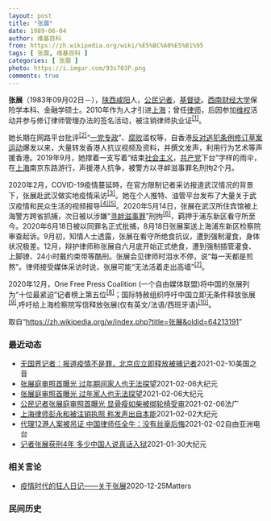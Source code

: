 ```yaml
---
layout: post
title: "张展"
date: 1989-06-04
author: 维基百科
from: https://zh.wikipedia.org/wiki/%E5%BC%A0%E5%B1%95
tags: [ 张展, 维基百科 ]
categories: [ 张展 ]
photo: https://i.imgur.com/93s703P.png
comments: true
---
```

<div class="mw-parser-output">

<p><b>张展</b>（1983年09月02日<span class="useeditintro" title="Template:BLP editintro">－</span>），<a href="/wiki/%E9%99%95%E8%A5%BF" class="mw-redirect" title="陕西">陕西</a><a href="/wiki/%E5%92%B8%E9%98%B3" class="mw-redirect" title="咸阳">咸阳</a>人，<a href="/wiki/%E5%85%AC%E6%B0%91%E8%A8%98%E8%80%85" class="mw-redirect" title="公民記者">公民记者</a>，<a href="/wiki/%E5%9F%BA%E7%9D%A3%E5%BE%92" title="基督徒">基督徒</a>。<a href="/wiki/%E8%A5%BF%E5%8D%97%E8%B4%A2%E7%BB%8F%E5%A4%A7%E5%AD%A6" title="西南财经大学">西南财经大学</a>保险学本科、金融学硕士。2010年作为人才引进<a href="/wiki/%E4%B8%8A%E6%B5%B7" class="mw-redirect" title="上海">上海</a>；曾任<a href="/wiki/%E5%BE%8B%E5%B8%88" class="mw-redirect" title="律师">律师</a>，后因参加<a href="/wiki/%E7%BB%B4%E6%9D%83" class="mw-redirect" title="维权">维权</a>活动并参与修订律师管理办法的签名活动，被注销律师执业证<sup id="cite_ref-1" class="reference"><a href="#cite_note-1">[1]</a></sup>。 
</p><p>她长期在网路平台批评<sup id="cite_ref-2" class="reference"><a href="#cite_note-2">[2]</a></sup>“<a href="/wiki/%E4%B8%80%E5%85%9A%E4%B8%93%E6%94%BF" class="mw-redirect" title="一党专政">一党专政</a>”、<a href="/wiki/%E8%85%90%E8%B4%A5" class="mw-disambig" title="腐败">腐败</a>滥权等，自香港<a href="/wiki/%E5%8F%8D%E5%B0%8D%E9%80%83%E7%8A%AF%E6%A2%9D%E4%BE%8B%E4%BF%AE%E8%A8%82%E8%8D%89%E6%A1%88%E9%81%8B%E5%8B%95" title="反對逃犯條例修訂草案運動">反对逃犯条例修订草案运动</a>爆发以来，大量转发香港人抗议视频及资料，并撰文发声，利用行为艺术等声援香港。2019年9月，她撑着一支写着“结束<a href="/wiki/%E7%A4%BE%E4%BC%9A%E4%B8%BB%E4%B9%89" title="社会主义">社会主义</a>，<a href="/wiki/%E5%85%B1%E4%BA%A7%E5%85%9A" title="共产党">共产党</a>下台”字样的雨伞，在<a href="/wiki/%E4%B8%8A%E6%B5%B7" class="mw-redirect" title="上海">上海</a>南京东路游行，声援港人抗争，被警方以寻衅滋事罪名刑拘2个月。
</p><p>2020年2月，COVID-19疫情蔓延時，在官方限制记者采访报道武汉情况的背景下，张展赴武汉做实地疫情采访<sup id="cite_ref-3" class="reference"><a href="#cite_note-3">[3]</a></sup>。她在个人推特、油管平台发布了大量关于武汉疫情和民众生活的视频报导<sup id="cite_ref-4" class="reference"><a href="#cite_note-4">[4]</a></sup><sup id="cite_ref-5" class="reference"><a href="#cite_note-5">[5]</a></sup>。2020年5月14日，张展在武汉所住宾馆被上海警方跨省抓捕，次日被以涉嫌“<a href="/wiki/%E5%AF%BB%E8%A1%85%E6%BB%8B%E4%BA%8B%E7%BD%AA" title="寻衅滋事罪">寻衅滋事罪</a>”刑拘<sup id="cite_ref-6" class="reference"><a href="#cite_note-6">[6]</a></sup>，羁押于浦东新区看守所至今。2020年6月18日被以同罪名正式批捕，8月18日张展案送上海浦东新区检察院审查起诉。9月初，知情人士透露，张展在看守所绝食抗议，遭到强制灌食，身体状况极差。12月，辩护律师称张展自六月底开始正式绝食，遭到强制插管灌食、上脚镣、24小时戴约束带等酷刑。张展会见律师时泪水不停，说“每一天都是煎熬”。律师接受媒体采访时说，张展可能“无法活着走出高墙”<sup id="cite_ref-7" class="reference"><a href="#cite_note-7">[7]</a></sup>。
</p><p>2020年12月，One Free Press Coalition (一个自由媒体联盟)将中国的张展列为“十位最紧迫”记者榜上第五位<sup id="cite_ref-8" class="reference"><a href="#cite_note-8">[8]</a></sup>；国际特赦组织呼吁中国立即无条件释放张展<sup id="cite_ref-9" class="reference"><a href="#cite_note-9">[9]</a></sup>,呼吁给上海检察院写信释放张展(仅有英文/法语/西班牙语)<sup id="cite_ref-10" class="reference"><a href="#cite_note-10">[10]</a></sup>。
</p>
</div><noscript><img src="//zh.wikipedia.org/wiki/Special:CentralAutoLogin/start?type=1x1" alt="" title="" width="1" height="1" style="border: none; position: absolute;"></noscript>
<div class="printfooter">取自“<a dir="ltr" href="https://zh.wikipedia.org/w/index.php?title=张展&amp;oldid=64213191">https://zh.wikipedia.org/w/index.php?title=张展&amp;oldid=64213191</a>”</div><div id="recent-news"><h3>最近动态</h3><ul><li><a href="https://nodebe4.github.io/waimei/2021-02-10/%E6%97%A0%E5%9B%BD%E7%95%8C%E8%AE%B0%E8%80%85-%E6%8A%A5%E9%81%93%E7%96%AB%E6%83%85%E4%B8%8D%E6%98%AF%E7%BD%AA-%E5%8C%97%E4%BA%AC%E5%BA%94%E7%AB%8B%E5%8D%B3%E9%87%8A%E6%94%BE%E8%A2%AB%E6%8D%95%E8%AE%B0%E8%80%85" title="无国界记者：报道疫情不是罪，北京应立即释放被捕记者—— Wed, 10 Feb 2021 14:07:39 GMT 一名警察挡住记者的镜头阻止拍摄审讯公民记者张展的上海浦东新区法院外景。（202...">无国界记者：报道疫情不是罪，北京应立即释放被捕记者</a><time>2021-02-10</time><a class="tag">美国之音</a></li>
<li><a href="https://nodebe4.github.io/waimei/2021-02-06/%E5%BC%A0%E5%B1%95%E5%BA%AD%E5%AE%A1%E7%85%A7%E9%A6%96%E6%9B%9D%E5%85%89-%E8%BF%87%E5%B9%B4%E6%9C%9F%E9%97%B4%E5%AE%B6%E4%BA%BA%E4%B9%9F%E6%97%A0%E6%B3%95%E6%8E%A2%E6%9C%9B" title="张展庭审照首曝光 过年期间家人也无法探望—— 【大纪元2021年02月07日讯】（大纪元记者李实综合报导）大陆公民记者张展因到武汉报导疫情封城的真实情况，而被当局冠以“寻衅滋事罪”重判4年。海外...">张展庭审照首曝光 过年期间家人也无法探望</a><time>2021-02-06</time><a class="tag">大纪元</a></li>
<li><a href="https://nodebe4.github.io/waimei/2021-02-06/%E5%BC%A0%E5%B1%95%E5%BA%AD%E5%AE%A1%E7%85%A7%E9%A6%96%E6%9B%9D%E5%85%89-%E8%BF%87%E5%B9%B4%E5%AE%B6%E4%BA%BA%E4%B9%9F%E6%97%A0%E6%B3%95%E6%8E%A2%E6%9C%9B" title="张展庭审照首曝光 过年家人也无法探望—— 【大纪元2021年02月07日讯】（大纪元记者李实综合报导）大陆公民记者张展因到武汉报导疫情封城的真实情况，而被当局冠以“寻衅滋事罪”重判4年。海外人权...">张展庭审照首曝光 过年家人也无法探望</a><time>2021-02-06</time><a class="tag">大纪元</a></li>
<li><a href="https://nodebe4.github.io/waimei/2021-02-06/%E5%85%AC%E6%B0%91%E8%AE%B0%E8%80%85%E5%BC%A0%E5%B1%95%E5%BA%AD%E5%AE%A1%E7%85%A7%E9%A6%96%E6%9B%9D%E5%85%89-%E6%98%BE%E9%AA%A8%E7%98%A6%E5%A6%82%E6%9F%B4%E8%A2%AB%E7%BB%91%E8%BD%AE%E6%A4%85%E5%8F%97%E5%AE%A1" title="公民记者张展庭审照首曝光 显骨瘦如柴被绑轮椅受审—— 06/02/2021 - 13:43 据苹果日报今天报道称，曾到武汉拍摄封城情况的内地公民记者张展，被当局以寻衅滋事罪重判监禁4年，长期关注...">公民记者张展庭审照首曝光 显骨瘦如柴被绑轮椅受审</a><time>2021-02-06</time><a class="tag">法广</a></li>
<li><a href="https://nodebe4.github.io/waimei/2021-02-02/%E4%B8%8A%E6%B5%B7%E5%BE%8B%E5%B8%88%E5%BD%AD%E6%B0%B8%E5%92%8C%E8%A2%AB%E6%B3%A8%E9%94%80%E6%89%A7%E7%85%A7-%E7%A7%B0%E5%8F%91%E5%A3%B0%E5%87%BA%E8%87%AA%E6%9C%AC%E8%83%BD" title="上海律师彭永和被注销执照 称发声出自本能—— 【大纪元2021年02月03日讯】（大纪元记者李新安采访报导）上海律师彭永和因为在疫情中呼吁开放言论，为公民记者陈秋实、张展发声等，招致中共司法局打...">上海律师彭永和被注销执照 称发声出自本能</a><time>2021-02-02</time><a class="tag">大纪元</a></li>
<li><a href="https://nodebe4.github.io/waimei/2021-02-02/%E4%BB%A3%E7%90%8612%E6%B8%AF%E4%BA%BA%E6%A1%88%E8%A2%AB%E5%90%8A%E8%AF%81-%E4%B8%AD%E5%9B%BD%E5%BE%8B%E5%B8%88%E4%BB%BB%E5%85%A8%E7%89%9B-%E6%B2%A1%E6%9C%89%E4%B8%9D%E6%AF%AB%E5%90%8E%E6%82%94" title="代理12港人案被吊证 中国律师任全牛：没有丝毫后悔—— 中国维权律师任全牛周二(2日)收到河南省司法厅通知，吊销其律师执业证书。任全牛曾代理备受国际关注的“12港人案”及公民记者张展的案件。虽然...">代理12港人案被吊证 中国律师任全牛：没有丝毫后悔</a><time>2021-02-02</time><a class="tag">自由亚洲电台</a></li>
<li><a href="https://nodebe4.github.io/waimei/2021-01-30/%E8%AE%B0%E8%80%85%E5%BC%A0%E5%B1%95%E8%8E%B7%E5%88%914%E5%B9%B4-%E5%A4%9A%E5%B0%91%E4%B8%AD%E5%9B%BD%E4%BA%BA%E8%AF%B4%E7%9C%9F%E8%AF%9D%E5%85%A5%E7%8B%B1" title="记者张展获刑4年 多少中国人说真话入狱—— 【大纪元2021年01月30日讯】（大纪元记者叶枫综合报导）报导武汉疫情的公民记者张展，近日被中共判刑4年， 2020年初，中共病毒（武汉病毒）爆发后...">记者张展获刑4年 多少中国人说真话入狱</a><time>2021-01-30</time><a class="tag">大纪元</a></li>
</ul></div><div id="open-opinion"><h3>相关言论</h3><ul><li><a href="https://nodebe4.github.io/opinion/2020-12-25/%E7%96%AB%E6%83%85%E6%97%B6%E4%BB%A3%E7%9A%84%E7%8B%82%E4%BA%BA%E6%97%A5%E8%AE%B0-%E5%85%B3%E4%BA%8E%E5%BC%A0%E5%B1%95/" title="AI XIAOMING">疫情时代的狂人日记——关于张展</a><time>2020-12-25</time><a class="tag">Matters</a></li>
</ul></div><div id="mjls-record"><h3>民间历史</h3><ul></ul></div>
